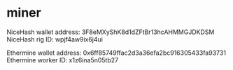 # miner

NiceHash wallet address: 3F8eMXyShK8d1dZFtBr13hcAHMMGJDKDSM
NiceHash rig ID: wpjf4aw9ix6j4ui

Ethermine wallet address: 0x6ff85749ffac2d3a36efa2bc916305433fa93731
Ethermine worker ID: x1z6ina5n05tb27
